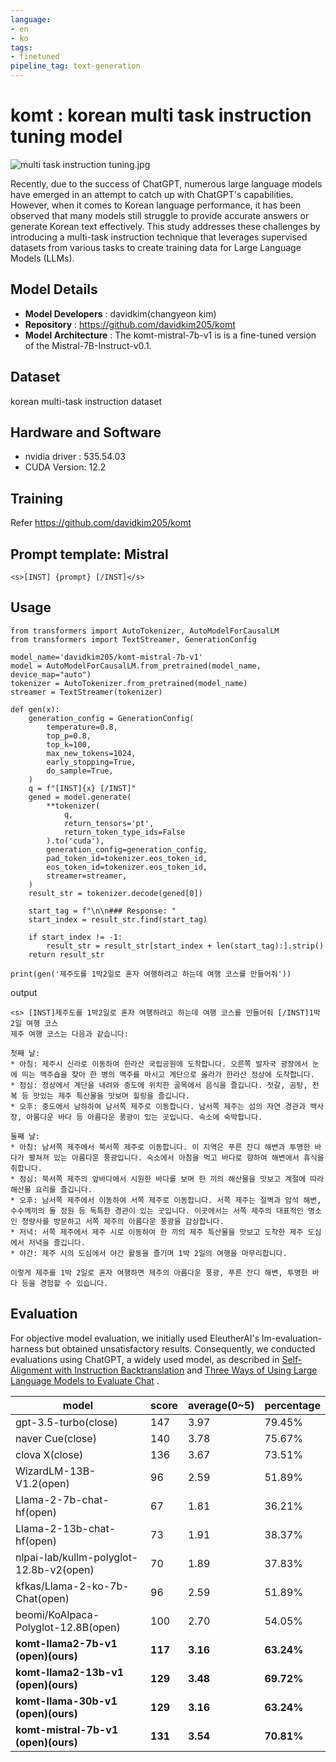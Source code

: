 ```yaml
---
language:
- en
- ko
tags:
- finetuned
pipeline_tag: text-generation
---
```

# komt : korean multi task instruction tuning model
![multi task instruction tuning.jpg](https://github.com/davidkim205/komt/assets/16680469/c7f6ade7-247e-4b62-a94f-47e19abea68e)

Recently, due to the success of ChatGPT, numerous large language models have emerged in an attempt to catch up with ChatGPT's capabilities. 
However, when it comes to Korean language performance, it has been observed that many models still struggle to provide accurate answers or generate Korean text effectively. 
This study addresses these challenges by introducing a multi-task instruction technique that leverages supervised datasets from various tasks to create training data for Large Language Models (LLMs).

## Model Details

* **Model Developers** :  davidkim(changyeon kim)
* **Repository** : https://github.com/davidkim205/komt
* **Model Architecture** : The komt-mistral-7b-v1  is is a fine-tuned version of the Mistral-7B-Instruct-v0.1.

## Dataset
korean multi-task instruction dataset

## Hardware and Software
- nvidia driver : 535.54.03
- CUDA Version: 12.2

## Training
Refer https://github.com/davidkim205/komt


## Prompt template: Mistral
```
<s>[INST] {prompt} [/INST]</s>
```

## Usage


``` 
from transformers import AutoTokenizer, AutoModelForCausalLM
from transformers import TextStreamer, GenerationConfig

model_name='davidkim205/komt-mistral-7b-v1'
model = AutoModelForCausalLM.from_pretrained(model_name, device_map="auto")
tokenizer = AutoTokenizer.from_pretrained(model_name)
streamer = TextStreamer(tokenizer)

def gen(x):
    generation_config = GenerationConfig(
        temperature=0.8,
        top_p=0.8,
        top_k=100,
        max_new_tokens=1024,
        early_stopping=True,
        do_sample=True,
    )
    q = f"[INST]{x} [/INST]"
    gened = model.generate(
        **tokenizer(
            q,
            return_tensors='pt',
            return_token_type_ids=False
        ).to('cuda'),
        generation_config=generation_config,
        pad_token_id=tokenizer.eos_token_id,
        eos_token_id=tokenizer.eos_token_id,
        streamer=streamer,
    )
    result_str = tokenizer.decode(gened[0])

    start_tag = f"\n\n### Response: "
    start_index = result_str.find(start_tag)

    if start_index != -1:
        result_str = result_str[start_index + len(start_tag):].strip()
    return result_str

print(gen('제주도를 1박2일로 혼자 여행하려고 하는데 여행 코스를 만들어줘'))
```
output
``` 
<s> [INST]제주도를 1박2일로 혼자 여행하려고 하는데 여행 코스를 만들어줘 [/INST]1박 2일 여행 코스
제주 여행 코스는 다음과 같습니다:

첫째 날:
* 아침: 제주시 신라로 이동하여 한라산 국립공원에 도착합니다. 오른쪽 발자국 광장에서 눈에 띄는 맥주숍을 찾아 한 병의 맥주를 마시고 계단으로 올라가 한라산 정상에 도착합니다.
* 점심: 정상에서 계단을 내려와 중도에 위치한 골목에서 음식을 즐깁니다. 젓갈, 곰탕, 전복 등 맛있는 제주 특산물을 맛보며 힐링을 즐깁니다.
* 오후: 중도에서 남하하여 남서쪽 제주로 이동합니다. 남서쪽 제주는 섬의 자연 경관과 백사장, 아름다운 바다 등 아름다운 풍광이 있는 곳입니다. 숙소에 숙박합니다.

둘째 날:
* 아침: 남서쪽 제주에서 북서쪽 제주로 이동합니다. 이 지역은 푸른 잔디 해변과 투명한 바다가 펼쳐져 있는 아름다운 풍광입니다. 숙소에서 아침을 먹고 바다로 향하여 해변에서 휴식을 취합니다.
* 점심: 북서쪽 제주의 앞바다에서 시원한 바다를 보며 한 끼의 해산물을 맛보고 계절에 따라 해산물 요리를 즐깁니다.
* 오후: 남서쪽 제주에서 이동하여 서쪽 제주로 이동합니다. 서쪽 제주는 절벽과 암석 해변, 수수께끼의 돌 정원 등 독특한 경관이 있는 곳입니다. 이곳에서는 서쪽 제주의 대표적인 명소인 청량사를 방문하고 서쪽 제주의 아름다운 풍광을 감상합니다.
* 저녁: 서쪽 제주에서 제주 시로 이동하여 한 끼의 제주 특산물을 맛보고 도착한 제주 도심에서 저녁을 즐깁니다.
* 야간: 제주 시의 도심에서 야간 활동을 즐기며 1박 2일의 여행을 마무리합니다.

이렇게 제주를 1박 2일로 혼자 여행하면 제주의 아름다운 풍광, 푸른 잔디 해변, 투명한 바다 등을 경험할 수 있습니다. 
```
## Evaluation
For objective model evaluation, we initially used EleutherAI's lm-evaluation-harness but obtained unsatisfactory results. Consequently, we conducted evaluations using ChatGPT, a widely used model, as described in [Self-Alignment with Instruction Backtranslation](https://arxiv.org/pdf/2308.06502.pdf) and [Three Ways of Using Large Language Models to Evaluate Chat](https://arxiv.org/pdf/2308.06259.pdf) .


| model                                   | score   | average(0~5) | percentage |
| --------------------------------------- |---------| ------------ | ---------- |
| gpt-3.5-turbo(close)                    | 147     | 3.97         | 79.45%     |
| naver Cue(close)                        | 140     | 3.78         | 75.67%     |
| clova X(close)                          | 136     | 3.67         | 73.51%     |
| WizardLM-13B-V1.2(open)                 | 96      | 2.59         | 51.89%     |
| Llama-2-7b-chat-hf(open)                | 67      | 1.81         | 36.21%     |
| Llama-2-13b-chat-hf(open)               | 73      | 1.91         | 38.37%     |
| nlpai-lab/kullm-polyglot-12.8b-v2(open) | 70      | 1.89         | 37.83%     |
| kfkas/Llama-2-ko-7b-Chat(open)          | 96      | 2.59         | 51.89%     |
| beomi/KoAlpaca-Polyglot-12.8B(open)     | 100     | 2.70         | 54.05%     |
| **komt-llama2-7b-v1 (open)(ours)**      | **117** | **3.16**     | **63.24%** |
| **komt-llama2-13b-v1  (open)(ours)**    | **129** | **3.48**     | **69.72%** |
| **komt-llama-30b-v1  (open)(ours)**    | **129** | **3.16**     | **63.24%** |
| **komt-mistral-7b-v1  (open)(ours)**    | **131** | **3.54**     | **70.81%** |

